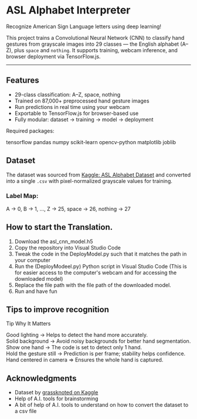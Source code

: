 
#  ASL Alphabet Interpreter  
Recognize American Sign Language letters using deep learning!

This project trains a Convolutional Neural Network (CNN) to classify hand gestures from grayscale images into 29 classes — the English alphabet (A–Z), plus `space` and `nothing`. It supports training, webcam inference, and browser deployment via TensorFlow.js.

---

##  Features

-  29-class classification: A–Z, space, nothing  
-  Trained on 87,000+ preprocessed hand gesture images  
-  Run predictions in real time using your webcam  
-  Exportable to TensorFlow.js for browser-based use  
-  Fully modular: dataset → training → model → deployment




Required packages:

tensorflow
pandas
numpy
scikit-learn
opencv-python
matplotlib
joblib



##  Dataset

The dataset was sourced from [Kaggle: ASL Alphabet Dataset](https://www.kaggle.com/datasets/grassknoted/asl-alphabet) and converted into a single `.csv` with pixel-normalized grayscale values for training.

### Label Map:


A → 0, B → 1, ..., Z → 25, space → 26, nothing → 27

## How to start the Translation.
1. Download the asl_cnn_model.h5
2. Copy the repository into Visual Studio Code
3. Tweak the code in the DeployModel.py such that it matches the path in your computer
4. Run the (DeployModeel.py) Python script in Visual Studio Code (This is for easier access to the computer's webcam and for accessing the downloaded model)
5. Replace the file path with the file path of the downloaded model.
6. Run and have fun


## Tips to improve recognition
 Tip                          Why It Matters                                        

 Good lighting      ->     Helps to detect the hand more accurately.      
Solid background     ->    Avoid noisy backgrounds for better hand segmentation. 
Show one hand      ->       The code is set to detect only 1 hand.                
Hold the gesture still  ->  Prediction is per frame; stability helps confidence.  
Hand centered in camera  => Ensures the whole hand is captured.         




##  Acknowledgments

* Dataset by [grassknoted on Kaggle](https://www.kaggle.com/datasets/grassknoted/asl-alphabet)
* Help of A.I. tools for brainstorming
* A bit of help of A.I. tools to understand on how to convert the dataset to a csv file







